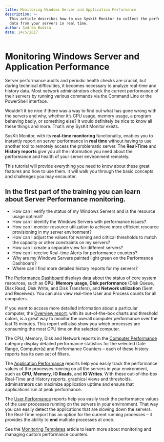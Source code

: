 ```yaml
---
title: Monitoring Windows Server and Application Performance
description: >-
  This article describes how to use Syskit Monitor to collect the performance
  data from your servers in real time.
author: Andrea Budisa
date: 24/5/2017
---
```


# Monitoring Windows Server and Application Performance

Server performance audits and periodic health checks are crucial, but during technical difficulties, it becomes necessary to analyze real-time and history data. Most network administrators check the current performance of their servers by running various commands via the Command Line or the PowerShell interface.

Wouldn’t it be nice if there was a way to find out what has gone wrong with the servers and why, whether it’s CPU usage, memory usage, a program behaving badly, or something else? It would definitely be nice to know all these things and more. That’s why SysKit Monitor exists.

SysKit Monitor, with its **real-time monitoring** functionality, enables you to instantly report on server performance in **real time** without having to use another tool to remotely access the problematic server. The **Real-Time** and **History reports** give you all the information you need about the performance and health of your server environment remotely.

This tutorial will provide everything you need to know about these great features and how to use them. It will walk you through the basic concepts and challenges you may encounter.

## In the first part of the training you can learn about Server Performance monitoring.

* How can I verify the status of my Windows Servers and is the resource usage optimal?
* How can I identify the Windows Servers with performance issues?
* How can I monitor resource utilization to achieve more efficient resource provisioning in my server environment?
* How can I adjust the values for warning and critical thresholds to match the capacity or other constraints on my servers?
* How can I create a separate view for different servers?
* How can I receive Real-time Alerts for performance counters?
* Why are my Windows Servers painted light green on the Performance Dashboard?
* Where can I find more detailed history reports for my servers?

The [Performance Dashboard](../get-to-know-syskit-monitor/dashboards/performance-dashboard.md) displays data about the status of core system resources, such as **CPU**, **Memory usage**, **Disk performance** \(Disk Queue, Disk Read, Disk Write, and Disk Transfers\), and **Network utilization** \(Sent and Received\). You can also view real-time User and Process counts for all computers.

If you want to access more detailed information about a particular computer, the [Overview report](../get-to-know-syskit-monitor/reports/performance-reports/computer-performance.md), with its out-of-the-box charts and threshold colors, is a great way to monitor the overall computer performance over the last 15 minutes. This report will also show you which processes are consuming the most CPU time on the selected computer.

The CPU, Memory, Disk and Network reports in the [Computer Performance](../get-to-know-syskit-monitor/reports/performance-reports/computer-performance.md) category display detailed performance statistics for the selected Date Range, Computer\(s\) and Performance Counters – each of these history reports has its own set of filters.

The [Application Performance](../get-to-know-syskit-monitor/reports/performance-reports/application-performance.md) reports help you easily track the performance values of the processes running on all the servers in your environment, such as **CPU**, **Memory**, **IO Reads**, and **IO Writes**. With these out-of-the-box Real-Time and History reports, graphical views and thresholds, administrators can maximize application uptime and ensure that applications run at peak performance.

The [User Performance](../get-to-know-syskit-monitor/reports/performance-reports/user-performance.md) reports help you easily track the performance values of the user processes running on the servers in your environment. That way you can easily detect the applications that are slowing down the servers. The Real-Time report has an option for the current running processes – it provides the ability to **end** multiple processes at once.

See the [Monitoring Templates](../get-to-know-syskit-monitor/administration/monitoring-templates.md) article to learn more about monitoring and managing custom performance counters.

